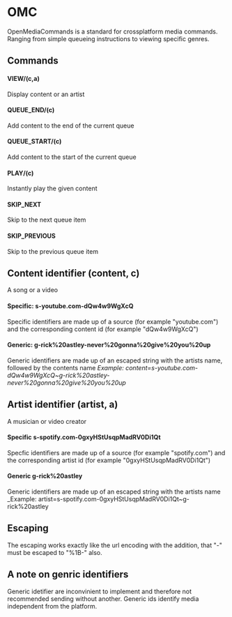 # OMC
OpenMediaCommands is a standard for crossplatform media commands. Ranging from simple queueing instructions to viewing specific genres.

## Commands
#### VIEW/(c,a)
Display content or an artist
#### QUEUE_END/(c)
Add content to the end of the current queue
#### QUEUE_START/(c)
Add content to the start of the current queue
#### PLAY/(c)
Instantly play the given content
#### SKIP_NEXT
Skip to the next queue item
#### SKIP_PREVIOUS
Skip to the previous queue item

## Content identifier (content, c)
A song or a video
#### Specific: s-youtube.com-dQw4w9WgXcQ
Specific identifiers are made up of a source (for example "youtube.com") and the corresponding content id (for example "dQw4w9WgXcQ")
#### Generic: g-rick%20astley-never%20gonna%20give%20you%20up
Generic identifiers are made up of an escaped string with the artists name, followed by the contents name
_Example: content=s-youtube.com-dQw4w9WgXcQ~g-rick%20astley-never%20gonna%20give%20you%20up_

## Artist identifier (artist, a)
A musician or video creator
#### Specific s-spotify.com-0gxyHStUsqpMadRV0Di1Qt
Specfic identifiers are made up of a source (for example "spotify.com") and the corresponding artist id (for example "0gxyHStUsqpMadRV0Di1Qt")
#### Generic g-rick%20astley
Generic identifiers are made up of an escaped string with the artists name
_Example: artist=s-spotify.com-0gxyHStUsqpMadRV0Di1Qt~g-rick%20astley

## Escaping
The escaping works exactly like the url encoding with the addition, that "-" must be escaped to "%1B-" also.

## A note on genric identifiers
Generic idetifier are inconvinient to implement and therefore not recommended sending without another. Generic ids identify media independent from the platform.
